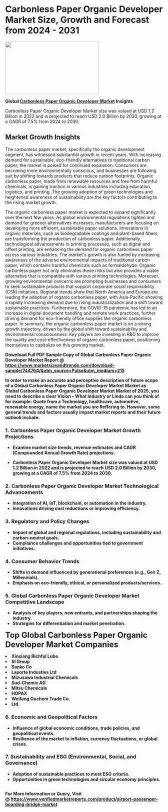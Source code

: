 <H1>Carbonless Paper Organic Developer Market Size, Growth and Forecast from 2024 - 2031</H1><img class="aligncenter size-medium wp-image-584254" src="https://thirdeyenews.in/wp-content/uploads/2024/09/Global-Market-Research-300x168.jpeg" alt="" width="300" height="168" /><p><strong>Global&nbsp;<a href="https://www.marketsizeandtrends.com/download-sample/744764/&amp;utm_source=Pulse&amp;utm_medium=215">Carbonless Paper Organic Developer Market</a> Insights</strong></p><p>Carbonless Paper Organic Developer Market size was valued at USD 1.2 Billion in 2022 and is projected to reach USD 2.0 Billion by 2030, growing at a CAGR of 7.5% from 2024 to 2030.</p><p><h2>Market Growth Insights</h2> <p>The carbonless paper market, specifically the organic development segment, has witnessed substantial growth in recent years. With increasing demand for sustainable, eco-friendly alternatives to traditional carbon paper, the market is poised for continued expansion. Consumers are becoming more environmentally conscious, and businesses are following suit by shifting towards products that reduce carbon footprints. Organic carbonless paper, made from renewable resources and free from harmful chemicals, is gaining traction in various industries including education, logistics, and printing. The growing adoption of green technologies and heightened awareness of sustainability are the key factors contributing to the rising market growth.</p> <p><strong></strong></p> <p>The organic carbonless paper market is expected to expand significantly over the next few years. As global environmental regulations tighten and demand for greener alternatives increases, manufacturers are focusing on developing more efficient, sustainable paper solutions. Innovations in organic materials, such as biodegradable coatings and plant-based fibers, are transforming the production of carbonless paper. Additionally, technological advancements in printing processes, such as digital and offset printing, are enhancing the demand for organic carbonless paper across various industries. The market's growth is also fueled by increasing awareness of the adverse environmental impacts of traditional carbon paper, which contains harmful chemicals such as formaldehyde. Organic carbonless paper not only eliminates these risks but also provides a viable alternative that is compatible with various printing technologies. Moreover, growing environmental concerns are prompting businesses and consumers to seek sustainable products that support corporate social responsibility (CSR) initiatives. Regional trends show that North America and Europe are leading the adoption of organic carbonless paper, with Asia-Pacific showing a rapidly increasing demand due to rising industrialization and a shift toward sustainable practices. Furthermore, the COVID-19 pandemic has led to an increase in digital document handling and remote work practices, further driving demand for eco-friendly office supplies like organic carbonless paper. In summary, the organic carbonless paper market is on a strong growth trajectory, driven by the global shift toward sustainability and environmental consciousness. Key players are investing in R&D to improve the quality and cost-effectiveness of organic carbonless paper, positioning themselves to capitalize on this growing market.</p> <p><strong></p><p><span class=""><strong>Download Full PDF Sample Copy of Global Carbonless Paper Organic Developer Market Report</strong> @ <a href="https://www.marketsizeandtrends.com/download-sample/744764/&amp;utm_source=Pulse&amp;utm_medium=215" target="_blank">https://www.marketsizeandtrends.com/download-sample/744764/&amp;utm_source=Pulse&amp;utm_medium=215</a></span></p><p>In order to make an accurate and perceptive description of future scope of a Global&nbsp;Carbonless Paper Organic Developer Market Market as Global&nbsp;Carbonless Paper Organic Developer Market Market of 2025, you need to describe a clear Vision &ndash; What Industry or Linda can you think of for example: Quote from a Technology, healthcare, automotive, renewable energy, name the market you are Reffering to. However, some general trends and factors usually impact market reports and their future outlook include:</p><h3>1.&nbsp;<strong>Carbonless Paper Organic Developer Market Growth Projections</strong></h3><ul><li>Examine market size trends, revenue estimates and CAGR (Compounded Annual Growth Rate) projections.</li><li><p>Carbonless Paper Organic Developer Market size was valued at USD 1.2 Billion in 2022 and is projected to reach USD 2.0 Billion by 2030, growing at a CAGR of 7.5% from 2024 to 2030.</p></li></ul><h3>2.&nbsp;<strong>Carbonless Paper Organic Developer Market Technological Advancements</strong></h3><ul><li>Integration of AI, IoT, blockchain, or automation in the industry.</li><li>Innovations driving cost reductions or improving efficiency.</li></ul><h3>3.&nbsp;<strong>Regulatory and Policy Changes</strong></h3><ul><li>Impact of global and regional regulations, including sustainability and carbon-neutral goals.</li><li>Compliance challenges and opportunities tied to government initiatives.</li></ul><h3>4.&nbsp;<strong>Consumer Behavior Trends</strong></h3><ul><li>Shifts in demand influenced by generational preferences (e.g., Gen Z, Millennials).</li><li>Emphasis on eco-friendly, ethical, or personalized products/services.</li></ul><h3>5.&nbsp;<strong>Global Carbonless Paper Organic Developer Market Competitive Landscape</strong></h3><ul><li>Analysis of key players, new entrants, and partnerships shaping the industry.</li><li>Strategies for differentiation and market penetration.</li></ul><p data-pm-slice="1 1 []"><span style="color: inherit; font-family: inherit; font-size: 25px;">Top Global Carbonless Paper Organic Developer Market Companies</span></p><div class="" data-test-id=""><p><li>Xinxiang Richful Lube</li><li> SI Group</li><li> Sanko Co</li><li> Laporte Industies Ltd</li><li> Mizusawa Industrial Chemicals</li><li> Sud-Chemic AG</li><li> Mitsu Chemicals</li><li> HOPAX</li><li> Weifang Ouchem Trade Co.</li><li> Ltd.</li></p></div><h3>6.&nbsp;<strong>Economic and Geopolitical Factors</strong></h3><ul><li>Influence of global economic conditions, trade policies, and geopolitical events.</li><li>Resilience of the market to inflation, currency fluctuations, or global crises.</li></ul><h3>7.&nbsp;<strong>Sustainability and ESG (Environmental, Social, and Governance)</strong></h3><ul><li>Adoption of sustainable practices to meet ESG criteria.</li><li>Opportunities in green technologies and circular economy principles.</li></ul><h2><strong style="font-size: 14px;">For More Information or Query, Visit @&nbsp;</strong><a style="background-color: #ffffff; font-size: 14px;" href="https://www.marketsizeandtrends.com/report/carbonless-paper-organic-developer-market/" target="_blank">https://www.verifiedmarketreports.com/product/airport-passenger-boarding-bridge-market</a></h2>
